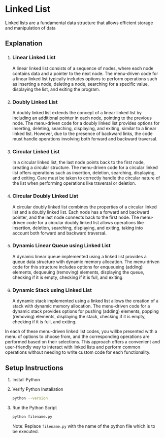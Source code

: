 # **Linked List**
Linked lists are a fundamental data structure that allows efficient storage and manipulation of data


## **Explanation**

1. ### **Linear Linked List**
    A linear linked list consists of a sequence of nodes, where each node contains data and a pointer to the next node. The menu-driven code for a linear linked list typically includes options to perform operations such as inserting a node, deleting a node, searching for a specific value, displaying the list, and exiting the program.



2. ### **Doubly Linked List**
    A doubly linked list extends the concept of a linear linked list by including an additional pointer in each node, pointing to the previous node. The menu-driven code for a doubly linked list provides options for inserting, deleting, searching, displaying, and exiting, similar to a linear linked list. However, due to the presence of backward links, the code must handle operations involving both forward and backward traversal.



3. ### **Circular Linked List**
    In a circular linked list, the last node points back to the first node, creating a circular structure. The menu-driven code for a circular linked list offers operations such as insertion, deletion, searching, displaying, and exiting. Care must be taken to correctly handle the circular nature of the list when performing operations like traversal or deletion.



4. ### **Circular Doubly Linked List**
    A circular doubly linked list combines the properties of a circular linked list and a doubly linked list. Each node has a forward and backward pointer, and the last node connects back to the first node. The menu-driven code for a circular doubly linked list allows operations like insertion, deletion, searching, displaying, and exiting, taking into account both forward and backward traversal.



5. ### **Dynamic Linear Queue using Linked List**
    A dynamic linear queue implemented using a linked list provides a queue data structure with dynamic memory allocation. The menu-driven code for this structure includes options for enqueueing (adding) elements, dequeuing (removing) elements, displaying the queue, checking if it is empty, checking if it is full, and exiting.



6. ### **Dynamic Stack using Linked List**
    A dynamic stack implemented using a linked list allows the creation of a stack with dynamic memory allocation. The menu-driven code for a dynamic stack provides options for pushing (adding) elements, popping (removing) elements, displaying the stack, checking if it is empty, checking if it is full, and exiting.

 


In each of these menu-driven linked list codes, you willbe presented with a menu of options to choose from, and the corresponding operations are performed based on their selections. This approach offers a convenient and user-friendly way to interact with linked lists and perform common operations without needing to write custom code for each functionality.


## **Setup Instructions**

1. Install Python
2. Verify Python Installation

    ```bash
    python --version
    ```

3. Run the Python Script
    ```bash
    python filename.py
    ```

    Note: Replace `filename.py` with the name of the python file which is to be executed.

